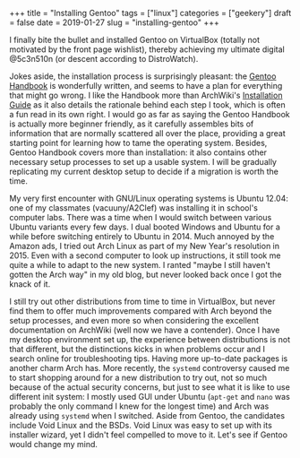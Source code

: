 +++
title = "Installing Gentoo"
tags = ["linux"]
categories = ["geekery"]
draft = false
date = 2019-01-27
slug = "installing-gentoo"
+++

I finally bite the bullet and installed Gentoo on VirtualBox (totally not motivated by the front page wishlist), thereby achieving my ultimate digital @5c3n510n (or descent according to DistroWatch).

Jokes aside, the installation process is surprisingly pleasant: the [Gentoo Handbook](https://wiki.gentoo.org/wiki/Handbook:Main%5FPage) is wonderfully written, and seems to have a plan for everything that might go wrong. I like the Handbook more than ArchWiki's [Installation Guide](https://wiki.archlinux.org/index.php/Installation%5Fguide) as it also details the rationale behind each step I took, which is often a fun read in its own right. I would go as far as saying the Gentoo Handbook is actually more beginner friendly, as it carefully assembles bits of information that are normally scattered all over the place, providing a great starting point for learning how to tame the operating system. Besides, Gentoo Handbook covers more than installation: it also contains other necessary setup processes to set up a usable system. I will be gradually replicating my current desktop setup to decide if a migration is worth the time.

My very first encounter with GNU/Linux operating systems is Ubuntu 12.04: one of my classmates (vacuuny/A2Clef) was installing it in school's computer labs. There was a time when I would switch between various Ubuntu variants every few days. I dual booted Windows and Ubuntu for a while before switching entirely to Ubuntu in 2014. Much annoyed by the Amazon ads, I tried out Arch Linux as part of my New Year's resolution in 2015. Even with a second computer to look up instructions, it still took me quite a while to adapt to the new system. I ranted "maybe I still haven't gotten the Arch way" in my old blog, but never looked back once I got the knack of it.

I still try out other distributions from time to time in VirtualBox, but never find them to offer much improvements compared with Arch beyond the setup processes, and even more so when considering the excellent documentation on ArchWiki (well now we have a contender). Once I have my desktop environment set up, the experience between distributions is not that different, but the distinctions kicks in when problems occur and I search online for troubleshooting tips. Having more up-to-date packages is another charm Arch has. More recently, the `systemd` controversy caused me to start shopping around for a new distribution to try out, not so much because of the actual security concerns, but just to see what it is like to use different init system: I mostly used GUI under Ubuntu (`apt-get` and `nano` was probably the only command I knew for the longest time) and Arch was already using `systemd` when I switched. Aside from Gentoo, the candidates include Void Linux and the BSDs. Void Linux was easy to set up with its installer wizard, yet I didn't feel compelled to move to it. Let's see if Gentoo would change my mind.
